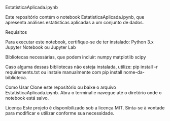 EstatisticaAplicada.ipynb

Este repositório contém o notebook EstatisticaAplicada.ipynb, que apresenta análises estatísticas aplicadas a um conjunto de dados.

Requisitos

Para executar este notebook, certifique-se de ter instalado:
Python 3.x
Jupyter Notebook ou Jupyter Lab

Bibliotecas necessárias, que podem incluir:
numpy
matplotlib
scipy

Caso alguma dessas bibliotecas não esteja instalada, utilize:
pip install -r requirements.txt ou instale manualmente com pip install nome-da-biblioteca.

Como Usar
Clone este repositório ou baixe o arquivo EstatisticaAplicada.ipynb. 
Abra o terminal e navegue até o diretório onde o notebook está salvo.

Licença
Este projeto é disponibilizado sob a licença MIT. Sinta-se à vontade para modificar e utilizar conforme sua necessidade.

